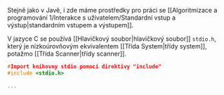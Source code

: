 Stejně jako v Javě, i zde máme prostředky pro práci se [[Algoritmizace a programování 1/Interakce s uživatelem/Standardní vstup a výstup|standardním vstupem a výstupem]].

V jazyce C se používá [[Hlavičkový soubor|hlavičkový soubor]] `stdio.h`, který je nízkoúrovňovým ekvivalentem [[Třída System|třídy system]], potažmo [[Třída Scanner|třídy scanner]].

```c
#Import knihovny stdio pomocí direktivy "include"
#include <stdio.h>

...
```